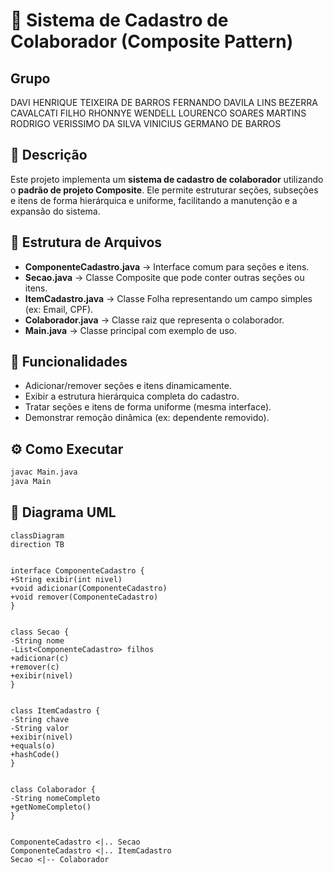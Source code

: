 # 📌 Sistema de Cadastro de Colaborador (Composite Pattern)

## Grupo
DAVI HENRIQUE TEIXEIRA DE BARROS
FERNANDO DAVILA LINS BEZERRA CAVALCATI FILHO
RHONNYE WENDELL LOURENCO SOARES MARTINS
RODRIGO VERISSIMO DA SILVA
VINICIUS GERMANO DE BARROS

## 📝 Descrição
Este projeto implementa um **sistema de cadastro de colaborador** utilizando o **padrão de projeto Composite**. Ele permite estruturar seções, subseções e itens de forma hierárquica e uniforme, facilitando a manutenção e a expansão do sistema.


## 📂 Estrutura de Arquivos
- **ComponenteCadastro.java** → Interface comum para seções e itens.
- **Secao.java** → Classe Composite que pode conter outras seções ou itens.
- **ItemCadastro.java** → Classe Folha representando um campo simples (ex: Email, CPF).
- **Colaborador.java** → Classe raiz que representa o colaborador.
- **Main.java** → Classe principal com exemplo de uso.


## 🚀 Funcionalidades
- Adicionar/remover seções e itens dinamicamente.
- Exibir a estrutura hierárquica completa do cadastro.
- Tratar seções e itens de forma uniforme (mesma interface).
- Demonstrar remoção dinâmica (ex: dependente removido).

## ⚙️ Como Executar
```bash
javac Main.java
java Main
```

## 📐 Diagrama UML
```mermaid
classDiagram
direction TB


interface ComponenteCadastro {
+String exibir(int nivel)
+void adicionar(ComponenteCadastro)
+void remover(ComponenteCadastro)
}


class Secao {
-String nome
-List<ComponenteCadastro> filhos
+adicionar(c)
+remover(c)
+exibir(nivel)
}


class ItemCadastro {
-String chave
-String valor
+exibir(nivel)
+equals(o)
+hashCode()
}


class Colaborador {
-String nomeCompleto
+getNomeCompleto()
}


ComponenteCadastro <|.. Secao
ComponenteCadastro <|.. ItemCadastro
Secao <|-- Colaborador
```
